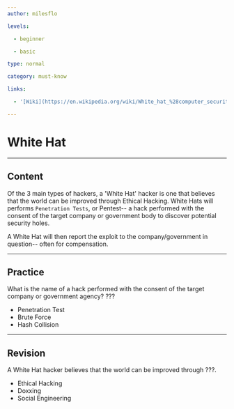 ```yaml
---
author: milesflo

levels:

  - beginner

  - basic

type: normal

category: must-know

links:

  - '[Wiki](https://en.wikipedia.org/wiki/White_hat_%28computer_security%29)'

---
```

# White Hat

---
## Content

Of the 3 main types of hackers, a 'White Hat' hacker is one that believes that the world can be improved through Ethical Hacking. White Hats will performs `Penetration Tests`, or Pentest-- a hack performed with the consent of the target company or government body to discover potential security holes. 

A White Hat will then report the exploit to the company/government in question-- often for compensation. 

---
## Practice

What is the name of a hack performed with the consent of the target company or government agency?
???

* Penetration Test
* Brute Force
* Hash Collision

---
## Revision

A White Hat hacker believes that the world can be improved through ???.


* Ethical Hacking
* Doxxing
* Social Engineering
